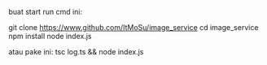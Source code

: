 buat start run cmd ini:

git clone https://www.github.com/ItMoSu/image_service
cd image_service
npm install
node index.js

atau pake ini:
tsc log.ts && node index.js
